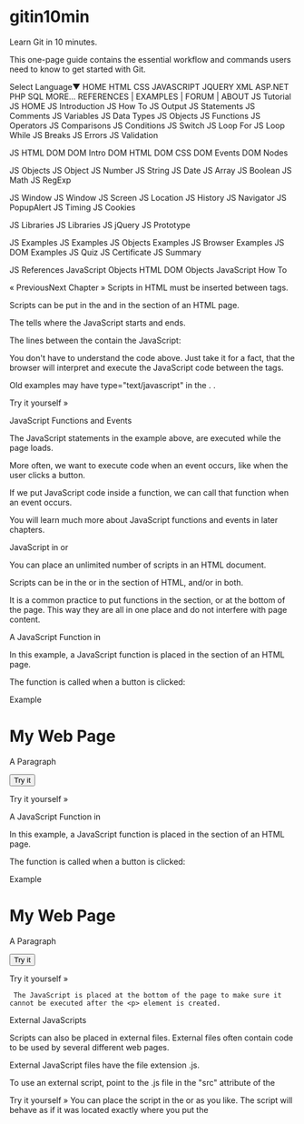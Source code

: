 gitin10min
==========

Learn Git in 10 minutes.

This one-page guide contains the essential workflow and commands users need to know to get started with Git.

   
Select Language​▼
HOME HTML CSS JAVASCRIPT JQUERY XML ASP.NET PHP SQL MORE... REFERENCES | EXAMPLES | FORUM | ABOUT
JS Tutorial
JS HOME
JS Introduction
JS How To
JS Output
JS Statements
JS Comments
JS Variables
JS Data Types
JS Objects
JS Functions
JS Operators
JS Comparisons
JS Conditions
JS Switch
JS Loop For
JS Loop While
JS Breaks
JS Errors
JS Validation

JS HTML DOM
DOM Intro
DOM HTML
DOM CSS
DOM Events
DOM Nodes

JS Objects
JS Object
JS Number
JS String
JS Date
JS Array
JS Boolean
JS Math
JS RegExp

JS Window
JS Window
JS Screen
JS Location
JS History
JS Navigator
JS PopupAlert
JS Timing
JS Cookies

JS Libraries
JS Libraries
JS jQuery
JS Prototype

JS Examples
JS Examples
JS Objects Examples
JS Browser Examples
JS DOM Examples
JS Quiz
JS Certificate
JS Summary

JS References
JavaScript Objects
HTML DOM Objects
JavaScript How To

« PreviousNext Chapter »
Scripts in HTML must be inserted between <script> and </script> tags.

Scripts can be put in the <body> and in the <head> section of an HTML page.

The <script> Tag

To insert a JavaScript into an HTML page, use the <script> tag.

The <script> and </script> tells where the JavaScript starts and ends.

The lines between the <script> and </script> contain the JavaScript:

<script>
alert("My First JavaScript");
</script>
You don't have to understand the code above. Just take it for a fact, that the browser will interpret and execute the JavaScript code between the <script> and </script> tags. 

   Old examples may have type="text/javascript" in the <script> tag. This is no longer required. JavaScript is the default scripting language in all modern browsers and in HTML5.

JavaScript in <body>

In this example, JavaScript writes into the HTML <body> while the page loads:

Example

<!DOCTYPE html>
<html>
<body>
.
.
<script>
document.write("<h1>This is a heading</h1>");
document.write("<p>This is a paragraph</p>");
</script>
.
.
</body>
</html>

Try it yourself »

JavaScript Functions and Events

The JavaScript statements in the example above, are executed while the page loads.

More often, we want to execute code when an event occurs, like when the user clicks a button.

If we put JavaScript code inside a function, we can call that function when an event occurs.

You will learn much more about JavaScript functions and events in later chapters.

JavaScript in <head> or <body>

You can place an unlimited number of scripts in an HTML document.

Scripts can be in the <body> or in the <head> section of HTML, and/or in both.

It is a common practice to put functions in the <head> section, or at the bottom of the page. This way they are all in one place and do not interfere with page content.

A JavaScript Function in <head>

In this example, a JavaScript function is placed in the <head> section of an HTML page.

The function is called when a button is clicked:

Example

<!DOCTYPE html>
<html>
<head>
<script>
function myFunction()
{
document.getElementById("demo").innerHTML="My First JavaScript Function";
}
</script>
</head>

<body>

<h1>My Web Page</h1>

<p id="demo">A Paragraph</p>

<button type="button" onclick="myFunction()">Try it</button>

</body>
</html>


Try it yourself »

A JavaScript Function in <body>

In this example, a JavaScript function is placed in the <body> section of an HTML page.

The function is called when a button is clicked:

Example

<!DOCTYPE html>
<html>
<body>
<h1>My Web Page</h1>

<p id="demo">A Paragraph</p>

<button type="button" onclick="myFunction()">Try it</button>

<script>
function myFunction()
{
document.getElementById("demo").innerHTML="My First JavaScript Function";
}
</script>

</body>
</html>


Try it yourself »

	 The JavaScript is placed at the bottom of the page to make sure it cannot be executed after the <p> element is created.

External JavaScripts

Scripts can also be placed in external files. External files often contain code to be used by several different web pages.

External JavaScript files have the file extension .js.

To use an external script, point to the .js file in the "src" attribute of the <script> tag:

Example

<!DOCTYPE html>
<html>
<body>
<script src="myScript.js"></script>
</body>
</html>

Try it yourself »
You can place the script in the <head> or <body> as you like. The script will behave as if it was located exactly where you put the <script> tag in the document.
	 External scripts cannot contain <script> tags.


« PreviousNext Chapter »

W3Schools' Online Certification

The perfect solution for professionals who need to balance work, family, and career building.

More than 10 000 certificates already issued!

Get Your Certificate »

The HTML Certificate documents your knowledge of HTML.

The CSS Certificate documents your knowledge of advanced CSS.

The JavaScript Certificate documents your knowledge of JavaScript and HTML DOM.

The jQuery Certificate documents your knowledge of jQuery.

The XML Certificate documents your knowledge of XML, XML DOM and XSLT.

The ASP Certificate documents your knowledge of ASP, SQL, and ADO.

The PHP Certificate documents your knowledge of PHP and SQL (MySQL).

w3schools.com
on Facebook

WEB HOSTING
WEB BUILDING
W3SCHOOLS EXAMS
Get Certified in:
HTML, CSS, JavaScript, jQuery, XML, PHP, ASP
STATISTICS
Browser Statistics
Browser OS
Browser Display
SHARE THIS PAGE




Top 10 Tutorials

» HTML Tutorial
» HTML5 Tutorial
» CSS Tutorial
» CSS3 Tutorial
» JavaScript Tutorial
» jQuery Tutorial
» SQL Tutorial
» PHP Tutorial
» ASP.NET Tutorial
» XML Tutorial
Top 10 References

» HTML/HTML5 Reference
» CSS 1,2,3 Reference
» CSS 3 Browser Support
» JavaScript
» HTML DOM
» XML DOM
» PHP Reference
» jQuery Reference
» ASP.NET Reference
» HTML Colors
Examples

» HTML Examples
» CSS Examples
» XML Examples
» JavaScript Examples
» HTML DOM Examples
» XML DOM Examples
» AJAX Examples
» ASP.NET Examples
» Razor Examples
» ASP Examples
» SVG Examples	
Quizzes

» HTML Quiz
» XHTML Quiz
» CSS Quiz
» JavaScript Quiz
» jQuery Quiz
» XML Quiz
» ASP Quiz
» PHP Quiz
» SQL Quiz
Color Picker

 
Statistics

» Browser Statistics
» Browser OS
» Browser Display

 REPORT ERROR | HOME | TOP | PRINT | FORUM | ABOUT
W3Schools is optimized for learning, testing, and training. Examples might be simplified to improve reading and basic understanding.
Tutorials, references, and examples are constantly reviewed to avoid errors, but we cannot warrant full correctness of all content.
While using this site, you agree to have read and accepted our terms of use and privacy policy.
Copyright 1999-2012 by Refsnes Data. All Rights Reserved.
